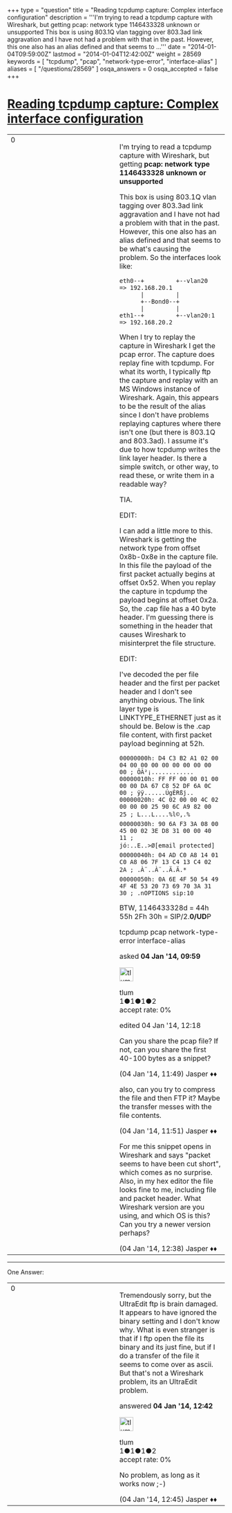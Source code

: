 +++
type = "question"
title = "Reading tcpdump capture: Complex interface configuration"
description = '''I&#x27;m trying to read a tcpdump capture with Wireshark, but getting pcap: network type 1146433328 unknown or unsupported This box is using 803.1Q vlan tagging over 803.3ad link aggravation and I have not had a problem with that in the past. However, this one also has an alias defined and that seems to ...'''
date = "2014-01-04T09:59:00Z"
lastmod = "2014-01-04T12:42:00Z"
weight = 28569
keywords = [ "tcpdump", "pcap", "network-type-error", "interface-alias" ]
aliases = [ "/questions/28569" ]
osqa_answers = 0
osqa_accepted = false
+++

<div class="headNormal">

# [Reading tcpdump capture: Complex interface configuration](/questions/28569/reading-tcpdump-capture-complex-interface-configuration)

</div>

<div id="main-body">

<div id="askform">

<table id="question-table" style="width:100%;"><colgroup><col style="width: 50%" /><col style="width: 50%" /></colgroup><tbody><tr class="odd"><td style="width: 30px; vertical-align: top"><div class="vote-buttons"><div id="post-28569-score" class="post-score" title="current number of votes">0</div><div id="favorite-count" class="favorite-count"></div></div></td><td><div id="item-right"><div class="question-body"><p>I'm trying to read a tcpdump capture with Wireshark, but getting <strong>pcap: network type 1146433328 unknown or unsupported</strong></p><p>This box is using 803.1Q vlan tagging over 803.3ad link aggravation and I have not had a problem with that in the past. However, this one also has an alias defined and that seems to be what's causing the problem. So the interfaces look like:</p><pre><code>eth0--+         +--vlan20   =&gt; 192.168.20.1
      |         |
      +--Bond0--+
      |         |
eth1--+         +--vlan20:1 =&gt; 192.168.20.2</code></pre><p>When I try to replay the capture in Wireshark I get the pcap error. The capture does replay fine with tcpdump. For what its worth, I typically ftp the capture and replay with an MS Windows instance of Wireshark. Again, this appears to be the result of the alias since I don't have problems replaying captures where there isn't one (but there is 803.1Q and 803.3ad). I assume it's due to how tcpdump writes the link layer header. Is there a simple switch, or other way, to read these, or write them in a readable way?</p><p>TIA.</p><p>EDIT:</p><p>I can add a little more to this. Wireshark is getting the network type from offset 0x8b-0x8e in the capture file. In this file the payload of the first packet actually begins at offset 0x52. When you replay the capture in tcpdump the payload begins at offset 0x2a. So, the .cap file has a 40 byte header. I'm guessing there is something in the header that causes Wireshark to misinterpret the file structure.</p><p>EDIT:</p><p>I've decoded the per file header and the first per packet header and I don't see anything obvious. The link layer type is LINKTYPE_ETHERNET just as it should be. Below is the .cap file content, with first packet payload beginning at 52h.</p><pre><code>00000000h: D4 C3 B2 A1 02 00 04 00 00 00 00 00 00 00 00 00 ; ÔÃ²¡............
00000010h: FF FF 00 00 01 00 00 00 DA 67 C8 52 DF 6A 0C 00 ; ÿÿ......ÚgÈRßj..
00000020h: 4C 02 00 00 4C 02 00 00 00 25 90 6C A9 82 00 25 ; L...L....%l©‚.%
00000030h: 90 6A F3 3A 08 00 45 00 02 3E D8 31 00 00 40 11 ; jó:..E..&gt;Ø[email protected]
00000040h: 04 AD C0 A8 14 01 C0 A8 06 7F 13 C4 13 C4 02 2A ; .­À¨..À¨..Ä.Ä.*
00000050h: 0A 6E 4F 50 54 49 4F 4E 53 20 73 69 70 3A 31 30 ; .nOPTIONS sip:10</code></pre><p>BTW, 1146433328d = 44h 55h 2Fh 30h = SIP/2.<strong>0/UD</strong>P</p></div><div id="question-tags" class="tags-container tags">tcpdump pcap network-type-error interface-alias</div><div id="question-controls" class="post-controls"></div><div class="post-update-info-container"><div class="post-update-info post-update-info-user"><p>asked <strong>04 Jan '14, 09:59</strong></p><img src="https://secure.gravatar.com/avatar/8d6999530cfff600ff9ba352d2ae675f?s=32&amp;d=identicon&amp;r=g" class="gravatar" width="32" height="32" alt="tlum&#39;s gravatar image" /><p>tlum<br />
<span class="score" title="1 reputation points">1</span><span title="1 badges"><span class="badge1">●</span><span class="badgecount">1</span></span><span title="1 badges"><span class="silver">●</span><span class="badgecount">1</span></span><span title="2 badges"><span class="bronze">●</span><span class="badgecount">2</span></span><br />
<span class="accept_rate" title="Rate of the user&#39;s accepted answers">accept rate:</span> <span title="tlum has no accepted answers">0%</span></p></div><div class="post-update-info post-update-info-edited"><p>edited 04 Jan '14, 12:18</p></div></div><div id="comments-container-28569" class="comments-container"><span id="28572"></span><div id="comment-28572" class="comment"><div id="post-28572-score" class="comment-score"></div><div class="comment-text"><p>Can you share the pcap file? If not, can you share the first 40-100 bytes as a snippet?</p></div><div id="comment-28572-info" class="comment-info"><span class="comment-age">(04 Jan '14, 11:49)</span> Jasper ♦♦</div></div><span id="28573"></span><div id="comment-28573" class="comment"><div id="post-28573-score" class="comment-score"></div><div class="comment-text"><p>also, can you try to compress the file and then FTP it? Maybe the transfer messes with the file contents.</p></div><div id="comment-28573-info" class="comment-info"><span class="comment-age">(04 Jan '14, 11:51)</span> Jasper ♦♦</div></div><span id="28574"></span><div id="comment-28574" class="comment"><div id="post-28574-score" class="comment-score"></div><div class="comment-text"><p>For me this snippet opens in Wireshark and says "packet seems to have been cut short", which comes as no surprise. Also, in my hex editor the file looks fine to me, including file and packet header. What Wireshark version are you using, and which OS is this? Can you try a newer version perhaps?</p></div><div id="comment-28574-info" class="comment-info"><span class="comment-age">(04 Jan '14, 12:38)</span> Jasper ♦♦</div></div></div><div id="comment-tools-28569" class="comment-tools"></div><div class="clear"></div><div id="comment-28569-form-container" class="comment-form-container"></div><div class="clear"></div></div></td></tr></tbody></table>

------------------------------------------------------------------------

<div class="tabBar">

<span id="sort-top"></span>

<div class="headQuestions">

One Answer:

</div>

</div>

<span id="28575"></span>

<div id="answer-container-28575" class="answer answered-by-owner">

<table style="width:100%;"><colgroup><col style="width: 50%" /><col style="width: 50%" /></colgroup><tbody><tr class="odd"><td style="width: 30px; vertical-align: top"><div class="vote-buttons"><div id="post-28575-score" class="post-score" title="current number of votes">0</div></div></td><td><div class="item-right"><div class="answer-body"><p>Tremendously sorry, but the UltraEdit ftp is brain damaged. It appears to have ignored the binary setting and I don't know why. What is even stranger is that if I ftp open the file its binary and its just fine, but if I do a transfer of the file it seems to come over as ascii. But that's not a Wireshark problem, its an UltraEdit problem.</p></div><div class="answer-controls post-controls"></div><div class="post-update-info-container"><div class="post-update-info post-update-info-user"><p>answered <strong>04 Jan '14, 12:42</strong></p><img src="https://secure.gravatar.com/avatar/8d6999530cfff600ff9ba352d2ae675f?s=32&amp;d=identicon&amp;r=g" class="gravatar" width="32" height="32" alt="tlum&#39;s gravatar image" /><p>tlum<br />
<span class="score" title="1 reputation points">1</span><span title="1 badges"><span class="badge1">●</span><span class="badgecount">1</span></span><span title="1 badges"><span class="silver">●</span><span class="badgecount">1</span></span><span title="2 badges"><span class="bronze">●</span><span class="badgecount">2</span></span><br />
<span class="accept_rate" title="Rate of the user&#39;s accepted answers">accept rate:</span> <span title="tlum has no accepted answers">0%</span></p></div></div><div id="comments-container-28575" class="comments-container"><span id="28576"></span><div id="comment-28576" class="comment"><div id="post-28576-score" class="comment-score"></div><div class="comment-text"><p>No problem, as long as it works now ;-)</p></div><div id="comment-28576-info" class="comment-info"><span class="comment-age">(04 Jan '14, 12:45)</span> Jasper ♦♦</div></div></div><div id="comment-tools-28575" class="comment-tools"></div><div class="clear"></div><div id="comment-28575-form-container" class="comment-form-container"></div><div class="clear"></div></div></td></tr></tbody></table>

</div>

<div class="paginator-container-left">

</div>

</div>

</div>

